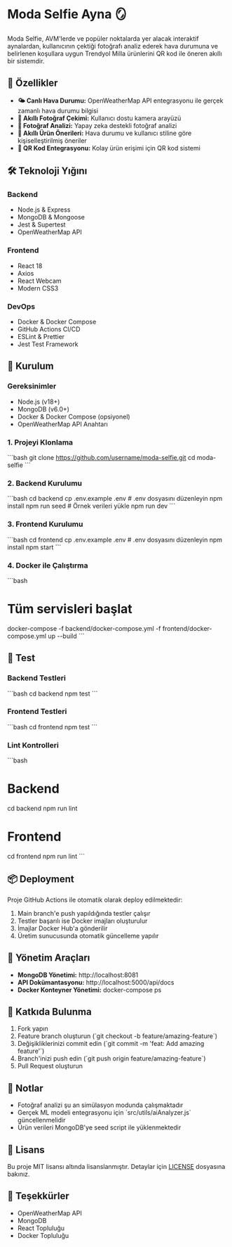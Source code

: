 # Moda Selfie Ayna 🪞

Moda Selfie, AVM'lerde ve popüler noktalarda yer alacak interaktif aynalardan, kullanıcının çektiği fotoğrafı analiz ederek hava durumuna ve belirlenen koşullara uygun Trendyol Milla ürünlerini QR kod ile öneren akıllı bir sistemdir.

## 🌟 Özellikler

- **🌤️ Canlı Hava Durumu:** OpenWeatherMap API entegrasyonu ile gerçek zamanlı hava durumu bilgisi
- **📸 Akıllı Fotoğraf Çekimi:** Kullanıcı dostu kamera arayüzü
- **🤖 Fotoğraf Analizi:** Yapay zeka destekli fotoğraf analizi
- **👗 Akıllı Ürün Önerileri:** Hava durumu ve kullanıcı stiline göre kişiselleştirilmiş öneriler
- **📱 QR Kod Entegrasyonu:** Kolay ürün erişimi için QR kod sistemi

## 🛠️ Teknoloji Yığını

### Backend
- Node.js & Express
- MongoDB & Mongoose
- Jest & Supertest
- OpenWeatherMap API

### Frontend
- React 18
- Axios
- React Webcam
- Modern CSS3

### DevOps
- Docker & Docker Compose
- GitHub Actions CI/CD
- ESLint & Prettier
- Jest Test Framework

## 🚀 Kurulum

### Gereksinimler
- Node.js (v18+)
- MongoDB (v6.0+)
- Docker & Docker Compose (opsiyonel)
- OpenWeatherMap API Anahtarı

### 1. Projeyi Klonlama
\`\`\`bash
git clone https://github.com/username/moda-selfie.git
cd moda-selfie
\`\`\`

### 2. Backend Kurulumu
\`\`\`bash
cd backend
cp .env.example .env  # .env dosyasını düzenleyin
npm install
npm run seed  # Örnek verileri yükle
npm run dev
\`\`\`

### 3. Frontend Kurulumu
\`\`\`bash
cd frontend
cp .env.example .env  # .env dosyasını düzenleyin
npm install
npm start
\`\`\`

### 4. Docker ile Çalıştırma
\`\`\`bash
# Tüm servisleri başlat
docker-compose -f backend/docker-compose.yml -f frontend/docker-compose.yml up --build
\`\`\`

## 🧪 Test

### Backend Testleri
\`\`\`bash
cd backend
npm test
\`\`\`

### Frontend Testleri
\`\`\`bash
cd frontend
npm test
\`\`\`

### Lint Kontrolleri
\`\`\`bash
# Backend
cd backend
npm run lint

# Frontend
cd frontend
npm run lint
\`\`\`

## 📦 Deployment

Proje GitHub Actions ile otomatik olarak deploy edilmektedir:
1. Main branch'e push yapıldığında testler çalışır
2. Testler başarılı ise Docker imajları oluşturulur
3. İmajlar Docker Hub'a gönderilir
4. Üretim sunucusunda otomatik güncelleme yapılır

## 🔧 Yönetim Araçları

- **MongoDB Yönetimi:** http://localhost:8081
- **API Dokümantasyonu:** http://localhost:5000/api/docs
- **Docker Konteyner Yönetimi:** docker-compose ps

## 🤝 Katkıda Bulunma

1. Fork yapın
2. Feature branch oluşturun (\`git checkout -b feature/amazing-feature\`)
3. Değişikliklerinizi commit edin (\`git commit -m 'feat: Add amazing feature'\`)
4. Branch'inizi push edin (\`git push origin feature/amazing-feature\`)
5. Pull Request oluşturun

## 📝 Notlar

- Fotoğraf analizi şu an simülasyon modunda çalışmaktadır
- Gerçek ML modeli entegrasyonu için \`src/utils/aiAnalyzer.js\` güncellenmelidir
- Ürün verileri MongoDB'ye seed script ile yüklenmektedir

## 📄 Lisans

Bu proje MIT lisansı altında lisanslanmıştır. Detaylar için [LICENSE](LICENSE) dosyasına bakınız.

## 🙏 Teşekkürler

- OpenWeatherMap API
- MongoDB
- React Topluluğu
- Docker Topluluğu